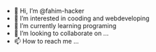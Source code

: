 - 👋 Hi, I’m @fahim-hacker
- 👀 I’m interested in cooding and webdeveloping
- 🌱 I’m currently learning programing
- 💞️ I’m looking to collaborate on ...
- 📫 How to reach me ...

<!---
fahim-hacker/fahim-hacker is a ✨ special ✨ repository because its `README.md` (this file) appears on your GitHub profile.
You can click the Preview link to take a look at your changes.
--->
